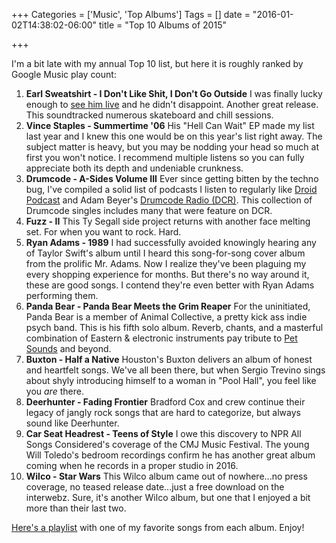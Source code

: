 +++
Categories = ['Music', 'Top Albums']
Tags = []
date = "2016-01-02T14:38:02-06:00"
title = "Top 10 Albums of 2015"

+++

I'm a bit late with my annual Top 10 list, but here it is roughly ranked by Google Music play count:

1. **Earl Sweatshirt - I Don't Like Shit, I Don't Go Outside** I was finally lucky enough to [see him live](http://www.houstonpress.com/music/earl-sweatshirt-revels-in-raps-odd-future-at-warehouse-live-7746980) and he didn't disappoint. Another great release. This soundtracked numerous skateboard and chill sessions.
1. **Vince Staples - Summertime '06** His "Hell Can Wait" EP made my list last year and I knew this one would be on this year's list right away. The subject matter is heavy, but you may be nodding your head so much at first you won't notice. I recommend multiple listens so you can fully appreciate both its depth and undeniable crunkness.
1. **Drumcode - A-Sides Volume III** Ever since getting bitten by the techno bug, I've compiled a solid list of podcasts I listen to regularly like [Droid Podcast](http://www.droidbehavior.com/blog/podcast/) and Adam Beyer's [Drumcode Radio (DCR)](http://drumcode.se/). This collection of Drumcode singles includes many that were feature on DCR.
1. **Fuzz - II** This Ty Segall side project returns with another face melting set. For when you want to rock. Hard.
1. **Ryan Adams - 1989** I had successfully avoided knowingly hearing any of Taylor Swift's album until I heard this song-for-song cover album from the prolific Mr. Adams. Now I realize they've been plaguing my every shopping experience for months. But there's no way around it, these are good songs. I contend they're even better with Ryan Adams performing them.
1. **Panda Bear - Panda Bear Meets the Grim Reaper** For the uninitiated, Panda Bear is a member of Animal Collective, a pretty kick ass indie psych band. This is his fifth solo album. Reverb, chants, and a masterful combination of Eastern & electronic instruments pay tribute to [Pet Sounds](https://www.youtube.com/watch?v=lD4sxxoJGkA) and beyond.
1. **Buxton - Half a Native** Houston's Buxton delivers an album of honest and heartfelt songs. We've all been there, but when Sergio Trevino sings about shyly introducing himself to a woman in "Pool Hall", you feel like you _are_ there.
1. **Deerhunter - Fading Frontier** Bradford Cox and crew continue their legacy of jangly rock songs that are hard to categorize, but always sound like Deerhunter.
1. **Car Seat Headrest - Teens of Style** I owe this discovery to NPR All Songs Considered's coverage of the CMJ Music Festival. The young Will Toledo's bedroom recordings confirm he has another great album coming when he records in a proper studio in 2016.
1. **Wilco - Star Wars** This Wilco album came out of nowhere...no press coverage, no teased release date...just a free download on the interwebz. Sure, it's another Wilco album, but one that I enjoyed a bit more than their last two.

[Here's a playlist](https://www.youtube.com/playlist?list=PLiOTTgupZ1CBE0OdDyg1jOfQpwr0VlbA9) with one of my favorite songs from each album. Enjoy!
